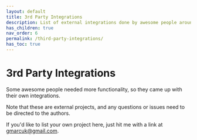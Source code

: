 ```yaml
---
layout: default
title: 3rd Party Integrations
description: List of external integrations done by awesome people around the web
has_children: true
nav_order: 6
permalink: /third-party-integrations/
has_toc: true
---
```


# 3rd Party Integrations

Some awesome people needed more functionality, so they came up with their own integrations.

Note that these are external projects, and any questions or issues need to be directed to the authors.

If you'd like to list your own project here, just hit me with a link at <a href="mailto:gmarcuk@gmail.com?subject=New swup integration!">gmarcuk@gmail.com</a>.
